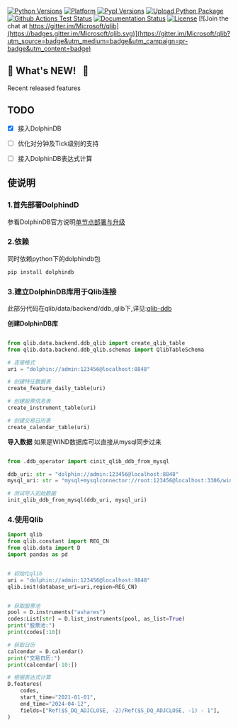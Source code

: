 <!--
 * @Author: hugo2046 shen.lan123@gmail.com
 * @Date: 2025-02-18 11:26:04
 * @LastEditors: hugo2046 shen.lan123@gmail.com
 * @LastEditTime: 2025-02-25 14:32:30
 * @FilePath: /workspace/qlib-ddb/README.md
 * @Description: 这是默认设置,请设置`customMade`, 打开koroFileHeader查看配置 进行设置: https://github.com/OBKoro1/koro1FileHeader/wiki/%E9%85%8D%E7%BD%AE
-->
[![Python Versions](https://img.shields.io/pypi/pyversions/pyqlib.svg?logo=python&logoColor=white)](https://pypi.org/project/pyqlib/#files)
[![Platform](https://img.shields.io/badge/platform-linux%20%7C%20windows%20%7C%20macos-lightgrey)](https://pypi.org/project/pyqlib/#files)
[![PypI Versions](https://img.shields.io/pypi/v/pyqlib)](https://pypi.org/project/pyqlib/#history)
[![Upload Python Package](https://github.com/microsoft/qlib/workflows/Upload%20Python%20Package/badge.svg)](https://pypi.org/project/pyqlib/)
[![Github Actions Test Status](https://github.com/microsoft/qlib/workflows/Test/badge.svg?branch=main)](https://github.com/microsoft/qlib/actions)
[![Documentation Status](https://readthedocs.org/projects/qlib/badge/?version=latest)](https://qlib.readthedocs.io/en/latest/?badge=latest)
[![License](https://img.shields.io/pypi/l/pyqlib)](LICENSE)
[![Join the chat at https://gitter.im/Microsoft/qlib](https://badges.gitter.im/Microsoft/qlib.svg)](https://gitter.im/Microsoft/qlib?utm_source=badge&utm_medium=badge&utm_campaign=pr-badge&utm_content=badge)

## :newspaper: **What's NEW!** &nbsp;   :sparkling_heart: 

Recent released features

## TODO
- [x] 接入DolphinDB
- [ ] 优化对分钟及Tick级别的支持
- [ ] 接入DolphinDB表达式计算


## 使说明

### 1.首先部署DolphindD
参看DolphinDB官方说明[单节点部署与升级](https://docs.dolphindb.cn/zh/tutorials/standalone_server.html)

### 2.依赖
同时依赖python下的dolphindb包
```bash
pip install dolphindb
```

### 3.建立DolphinDB库用于Qlib连接
此部分代码在qlib/data/backend/ddb_qlib下,详见:[qlib-ddb](https://github.com/hugo2046/qlib-ddb/tree/main/qlib/data/backend/ddb_qlib)

**创建DolphinDB库**
```python

from qlib.data.backend.ddb_qlib import create_qlib_table
from qlib.data.backend.ddb_qlib.schemas import QlibTableSchema

# 连接格式
uri = "dolphin://admin:123456@localhost:8848"

# 创建特征数据表
create_feature_daily_table(uri)

# 创建股票信息表
create_instrument_table(uri)

# 创建交易日历表
create_calendar_table(uri)
```

**导入数据**
如果是WIND数据库可以直接从mysql同步过来
```python

from .ddb_operator import cinit_qlib_ddb_from_mysql

ddb_uri: str = "dolphin://admin:123456@localhost:8848"
mysql_uri: str = "mysql+mysqlconnector://root:123456@localhost:3306/windDB"

# 测试导入初始数据
init_qlib_ddb_from_mysql(ddb_uri, mysql_uri)
```

### 4.使用Qlib

```python
import qlib
from qlib.constant import REG_CN
from qlib.data import D
import pandas as pd


# 初始化qlib
uri = "dolphin://admin:123456@localhost:8848"
qlib.init(database_uri=uri,region=REG_CN)


# 获取股票池
pool = D.instruments("ashares")
codes:List[str] = D.list_instruments(pool, as_list=True)
print("股票池:")
print(codes[:10])

# 获取日历
calcendar = D.calendar()
print("交易日历:")
print(calcendar[-10:])

# 根据表达式计算
D.features(
    codes,
    start_time="2021-01-01",
    end_time="2024-04-12",
    fields=["Ref($S_DQ_ADJCLOSE, -2)/Ref($S_DQ_ADJCLOSE, -1) - 1"],
)

```
